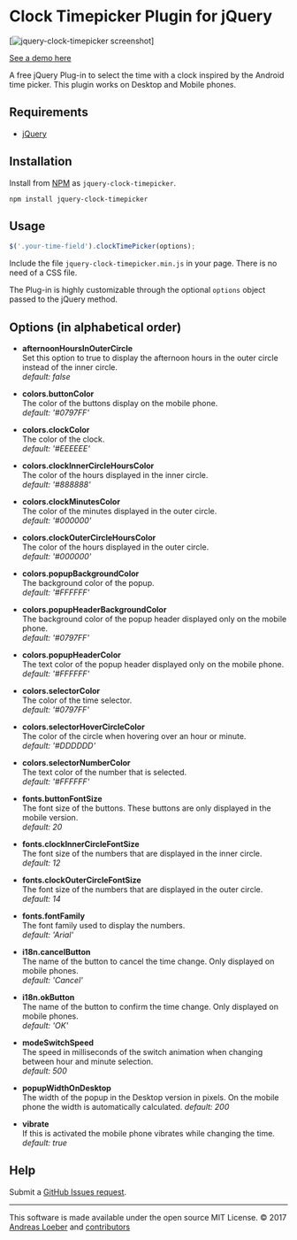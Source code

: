 Clock Timepicker Plugin for jQuery
==================================

[<img src="http://plugins.slyweb.ch/jquery-clock-timepicker/screenshot.png" alt="jquery-clock-timepicker screenshot" />]

[See a demo here](http://plugins.slyweb.ch/jquery-clock-timepicker)

A free jQuery Plug-in to select the time with a clock inspired by the Android time picker. This plugin works on Desktop and Mobile phones.


Requirements
------------
* [jQuery](http://jquery.com/)


Installation
------------

Install from [NPM](http://www.npmjs.com/package/jquery-clock-timepicker) as ```jquery-clock-timepicker```.

```npm install jquery-clock-timepicker```


Usage
-----

```javascript
$('.your-time-field').clockTimePicker(options);
```

Include the file `jquery-clock-timepicker.min.js` in your page. There is no need of a CSS file.

The Plug-in is highly customizable through the optional ```options``` object passed to the jQuery method.


Options (in alphabetical order)
-------------------------------

- **afternoonHoursInOuterCircle**  
Set this option to true to display the afternoon hours in the outer circle instead of the inner circle.  
*default: false*

- **colors.buttonColor**  
The color of the buttons display on the mobile phone.  
*default: '#0797FF'*

- **colors.clockColor**  
The color of the clock.  
*default: '#EEEEEE'*

- **colors.clockInnerCircleHoursColor**  
The color of the hours displayed in the inner circle.  
*default: '#888888'*

- **colors.clockMinutesColor**  
The color of the minutes displayed in the outer circle.  
*default: '#000000'*

- **colors.clockOuterCircleHoursColor**  
The color of the hours displayed in the outer circle.  
*default: '#000000'*

- **colors.popupBackgroundColor**  
The background color of the popup.  
*default: '#FFFFFF'*

- **colors.popupHeaderBackgroundColor**  
The background color of the popup header displayed only on the mobile phone.  
*default: '#0797FF'*

- **colors.popupHeaderColor**  
The text color of the popup header displayed only on the mobile phone.  
*default: '#FFFFFF'*

- **colors.selectorColor**  
The color of the time selector.  
*default: '#0797FF'*

- **colors.selectorHoverCircleColor**  
The color of the circle when hovering over an hour or minute.  
*default: '#DDDDDD'*

- **colors.selectorNumberColor**  
The text color of the number that is selected.  
*default: '#FFFFFF'*

- **fonts.buttonFontSize**  
The font size of the buttons. These buttons are only displayed in the mobile version.  
*default: 20*

- **fonts.clockInnerCircleFontSize**  
The font size of the numbers that are displayed in the inner circle.  
*default: 12*

- **fonts.clockOuterCircleFontSize**  
The font size of the numbers that are displayed in the outer circle.  
*default: 14*

- **fonts.fontFamily**  
The font family used to display the numbers.  
*default: 'Arial'*

- **i18n.cancelButton**  
The name of the button to cancel the time change. Only displayed on mobile phones.  
*default: 'Cancel'*

- **i18n.okButton**  
The name of the button to confirm the time change. Only displayed on mobile phones.  
*default: 'OK'*

- **modeSwitchSpeed**  
The speed in milliseconds of the switch animation when changing between hour and minute selection.  
*default: 500*

- **popupWidthOnDesktop**  
The width of the popup in the Desktop version in pixels. On the mobile phone the width is automatically calculated.
*default: 200*

- **vibrate**  
If this is activated the mobile phone vibrates while changing the time.  
*default: true*


Help
----

Submit a [GitHub Issues request](https://github.com/loebi-ch/jquery-clock-timepicker/issues/new).


- - -

This software is made available under the open source MIT License. &copy; 2017 [Andreas Loeber](http://github.com/loebi-ch) and [contributors](https://github.com/loebi-ch/jquery-clock-timepicker/graphs/contributors)

